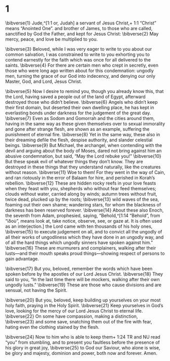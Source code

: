 # 1 
\bibverse{1} Jude,^[1:1 or, Judah] a servant of Jesus Christ,+ 1:1 “Christ” means “Anointed One”. and brother of James, to those who are called, sanctified by God the Father, and kept for Jesus Christ: \bibverse{2} May mercy, peace, and love be multiplied to you. 



\bibverse{3} Beloved, while I was very eager to write to you about our common salvation, I was constrained to write to you exhorting you to contend earnestly for the faith which was once for all delivered to the saints. \bibverse{4} For there are certain men who crept in secretly, even those who were long ago written about for this condemnation: ungodly men, turning the grace of our God into indecency, and denying our only Master, God, and Lord, Jesus Christ. 

\bibverse{5} Now I desire to remind you, though you already know this, that the Lord, having saved a people out of the land of Egypt, afterward destroyed those who didn’t believe. \bibverse{6} Angels who didn’t keep their first domain, but deserted their own dwelling place, he has kept in everlasting bonds under darkness for the judgement of the great day. \bibverse{7} Even as Sodom and Gomorrah and the cities around them, having in the same way as these given themselves over to sexual immorality and gone after strange flesh, are shown as an example, suffering the punishment of eternal fire. \bibverse{8} Yet in the same way, these also in their dreaming defile the flesh, despise authority, and slander celestial beings. \bibverse{9} But Michael, the archangel, when contending with the devil and arguing about the body of Moses, dared not bring against him an abusive condemnation, but said, “May the Lord rebuke you!” \bibverse{10} But these speak evil of whatever things they don’t know. They are destroyed in these things that they understand naturally, like the creatures without reason. \bibverse{11} Woe to them! For they went in the way of Cain, and ran riotously in the error of Balaam for hire, and perished in Korah’s rebellion. \bibverse{12} These are hidden rocky reefs in your love feasts when they feast with you, shepherds who without fear feed themselves; clouds without water, carried along by winds; autumn trees without fruit, twice dead, plucked up by the roots; \bibverse{13} wild waves of the sea, foaming out their own shame; wandering stars, for whom the blackness of darkness has been reserved forever. \bibverse{14} About these also Enoch, the seventh from Adam, prophesied, saying, “Behold,^[1:14 “Behold”, from “ἰδοὺ”, means look at, take notice, observe, see, or gaze at. It is often used as an interjection.] the Lord came with ten thousands of his holy ones, \bibverse{15} to execute judgement on all, and to convict all the ungodly of all their works of ungodliness which they have done in an ungodly way, and of all the hard things which ungodly sinners have spoken against him.” \bibverse{16} These are murmurers and complainers, walking after their lusts—and their mouth speaks proud things—showing respect of persons to gain advantage. 



\bibverse{17} But you, beloved, remember the words which have been spoken before by the apostles of our Lord Jesus Christ. \bibverse{18} They said to you, “In the last time there will be mockers, walking after their own ungodly lusts.” \bibverse{19} These are those who cause divisions and are sensual, not having the Spirit. 

\bibverse{20} But you, beloved, keep building up yourselves on your most holy faith, praying in the Holy Spirit. \bibverse{21} Keep yourselves in God’s love, looking for the mercy of our Lord Jesus Christ to eternal life. \bibverse{22} On some have compassion, making a distinction, \bibverse{23} and some save, snatching them out of the fire with fear, hating even the clothing stained by the flesh. 

\bibverse{24} Now to him who is able to keep them+ 1:24 TR and NU read “you” from stumbling, and to present you faultless before the presence of his glory in great joy, \bibverse{25} to God our Saviour, who alone is wise, be glory and majesty, dominion and power, both now and forever. Amen. 
